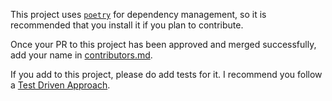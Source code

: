 This project uses
[`poetry`][1] for dependency management, so it is recommended that you install
it if you plan to contribute.

Once your PR to this project has been approved and merged successfully, add
your name in [contributors.md](contributors.md).

If you add to this project, please do add tests for it. I recommend you
follow a [Test Driven
Approach](https://en.wikipedia.org/wiki/Test-driven_development).

[1]: https://github.com/python-poetry/poetry
